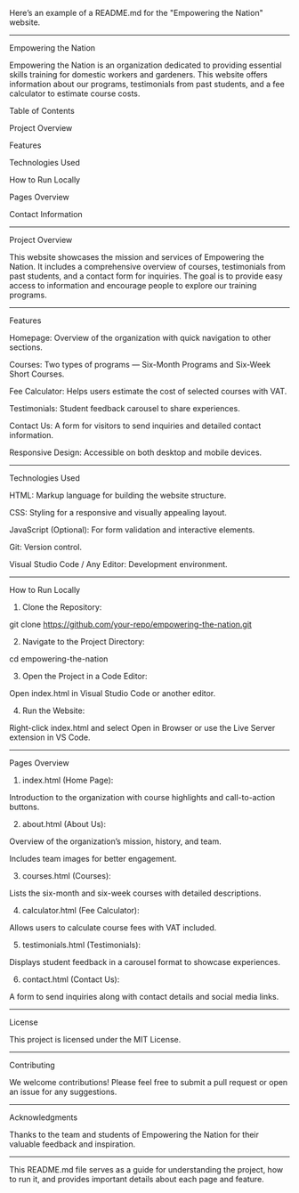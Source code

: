 Here’s an example of a README.md for the "Empowering the Nation" website.


---

Empowering the Nation

Empowering the Nation is an organization dedicated to providing essential skills training for domestic workers and gardeners. This website offers information about our programs, testimonials from past students, and a fee calculator to estimate course costs.

Table of Contents

Project Overview

Features

Technologies Used

How to Run Locally

Pages Overview

Contact Information



---

Project Overview

This website showcases the mission and services of Empowering the Nation. It includes a comprehensive overview of courses, testimonials from past students, and a contact form for inquiries. The goal is to provide easy access to information and encourage people to explore our training programs.


---

Features

Homepage: Overview of the organization with quick navigation to other sections.

Courses: Two types of programs — Six-Month Programs and Six-Week Short Courses.

Fee Calculator: Helps users estimate the cost of selected courses with VAT.

Testimonials: Student feedback carousel to share experiences.

Contact Us: A form for visitors to send inquiries and detailed contact information.

Responsive Design: Accessible on both desktop and mobile devices.



---

Technologies Used

HTML: Markup language for building the website structure.

CSS: Styling for a responsive and visually appealing layout.

JavaScript (Optional): For form validation and interactive elements.

Git: Version control.

Visual Studio Code / Any Editor: Development environment.



---

How to Run Locally

1. Clone the Repository:

git clone https://github.com/your-repo/empowering-the-nation.git


2. Navigate to the Project Directory:

cd empowering-the-nation


3. Open the Project in a Code Editor:

Open index.html in Visual Studio Code or another editor.



4. Run the Website:

Right-click index.html and select Open in Browser or use the Live Server extension in VS Code.





---

Pages Overview

1. index.html (Home Page):

Introduction to the organization with course highlights and call-to-action buttons.



2. about.html (About Us):

Overview of the organization’s mission, history, and team.

Includes team images for better engagement.



3. courses.html (Courses):

Lists the six-month and six-week courses with detailed descriptions.



4. calculator.html (Fee Calculator):

Allows users to calculate course fees with VAT included.



5. testimonials.html (Testimonials):

Displays student feedback in a carousel format to showcase experiences.



6. contact.html (Contact Us):

A form to send inquiries along with contact details and social media links.






---

License

This project is licensed under the MIT License.


---

Contributing

We welcome contributions! Please feel free to submit a pull request or open an issue for any suggestions.


---

Acknowledgments

Thanks to the team and students of Empowering the Nation for their valuable feedback and inspiration.


---

This README.md file serves as a guide for understanding the project, how to run it, and provides important details about each page and feature.
